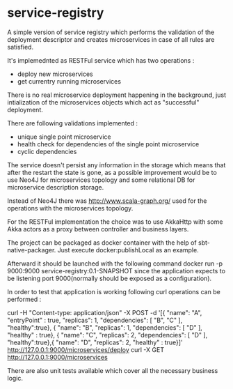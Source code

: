 # service-registry

A simple version of service registry which performs the validation of the deployment descriptor and creates microservices in case of all rules are satisfied.

It's implemednted as RESTFul service which has two operations :

  - deploy new microservices
  - get currentry running microservices

There is no real microservice deployment happening in the background, just intialization of the microservices objects which act as "successful" deployment.

There are following validations implemented :

 - unique single point microservice
 - health check for dependencies of the single point microservice
 - cyclic dependencies 

The service doesn't persist any information in the storage which means that after the restart the state is gone, as a possible improvement would be to use Neo4J
for microservices topology and some relational DB for microservice description storage.    

Instead of Neo4J there was http://www.scala-graph.org/ used for the operations with the microservices topology.

For the RESTFul implementation the choice was to use AkkaHttp with some Akka actors as a proxy between controller and business layers.

The project can be packaged as docker container with the help of sbt-native-packager. Just execute docker:publishLocal as an example.

Afterward it should be launched with the following command docker run -p 9000:9000 service-registry:0.1-SNAPSHOT since the application expects to be listening
port 9000(normally should be exposed as a configuration). 

In order to test that application is working following curl operations can be performed :

curl -H "Content-type: application/json" -X POST -d '[{ "name": "A", "entryPoint" : true, "replicas": 1, "dependencies": [ "B", "C" ], "healthy":true}, { "name": "B", "replicas": 1, "dependencies": [ "D" ], "healthy" : true}, { "name": "C", "replicas": 2, "dependencies": [ "D" ], "healthy":true},{ "name": "D", "replicas": 2, "healthy" : true}]' http://127.0.0.1:9000/microservices/deploy
curl -X GET http://127.0.0.1:9000/microservices

There are also unit tests available which cover all the necessary business logic.
